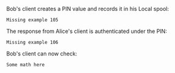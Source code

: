 
Bob's client creates a PIN value and records it in his Local spool:


~~~~
Missing example 105
~~~~

The response from Alice's client is authenticated under the PIN:


~~~~
Missing example 106
~~~~

Bob's client can now check:

~~~~
Some math here
~~~~

